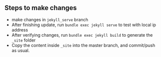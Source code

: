 ## Steps to make changes
- make changes in `jekyll_serve` branch
- After finishing update, run `bundle exec jekyll serve` to test with local ip address
- After verifying changes, run `bundle exec jekyll build` to generate the `_site` folder
- Copy the content inside `_site` into the master branch, and commit/push as usual.